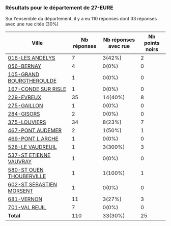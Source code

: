 ### Résultats pour le département de 27-EURE

Sur l'ensemble du département, il y a eu 110 réponses dont 33 réponses avec une rue citée (30%)

| Ville | Nb réponses | Nb réponses avec rue | Nb points noirs |
|-------------|-------------|----------------------|-----------------|
|<a href='016-LES ANDELYS.md'>016-LES ANDELYS</a>|7|3(42%)|2|
|<a href='056-BERNAY.md'>056-BERNAY</a>|4|0(0%)|0|
|<a href='105-GRAND BOURGTHEROULDE.md'>105-GRAND BOURGTHEROULDE</a>|1|0(0%)|0|
|<a href='167-CONDE SUR RISLE.md'>167-CONDE SUR RISLE</a>|1|0(0%)|0|
|<a href='229-EVREUX.md'>229-EVREUX</a>|35|14(40%)|8|
|<a href='275-GAILLON.md'>275-GAILLON</a>|1|0(0%)|0|
|<a href='284-GISORS.md'>284-GISORS</a>|2|0(0%)|0|
|<a href='375-LOUVIERS.md'>375-LOUVIERS</a>|34|8(23%)|7|
|<a href='467-PONT AUDEMER.md'>467-PONT AUDEMER</a>|2|1(50%)|1|
|<a href='469-PONT L ARCHE.md'>469-PONT L ARCHE</a>|1|0(0%)|0|
|<a href='528-LE VAUDREUIL.md'>528-LE VAUDREUIL</a>|1|3(300%)|3|
|<a href='537-ST ETIENNE VAUVRAY.md'>537-ST ETIENNE VAUVRAY</a>|1|0(0%)|0|
|<a href='580-ST OUEN THOUBERVILLE.md'>580-ST OUEN THOUBERVILLE</a>|1|1(100%)|1|
|<a href='602-ST SEBASTIEN MORSENT.md'>602-ST SEBASTIEN MORSENT</a>|1|0(0%)|0|
|<a href='681-VERNON.md'>681-VERNON</a>|11|3(27%)|3|
|<a href='701-VAL REUIL.md'>701-VAL REUIL</a>|7|0(0%)|0|
| **Total** |110|33(30%)|25|
